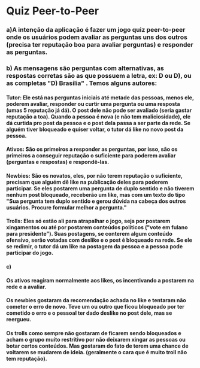# Quiz Peer-to-Peer

### a)A intenção da aplicação é fazer um jogo quiz peer-to-peer onde os usuários podem avaliar as perguntas uns dos outros (precisa ter reputação boa para avaliar perguntas) e responder as perguntas. 

### b) As mensagens são perguntas com alternativas, as respostas corretas são as que possuem a letra, ex: D ou D), ou as completas "D) Brasília" . Temos alguns autores:

#### Tutor: Ele está nas perguntas iniciais até metade das pessoas, menos ele, poderem avaliar, responder ou curtir uma pergunta ou uma resposta (umas 5 reputação já dá). O post dele não pode ser avaliado (seria gastar reputação a toa). Quando a pessoa é nova (e não tem maliciosidade), ele dá curtida pro post da pessoa e o post dela passa a ser parte da rede. Se alguém tiver bloqueado e quiser voltar, o tutor dá like no novo post da pessoa.

#### Ativos: São os primeiros a responder as perguntas, por isso, são os primeiros a conseguir reputação o suficiente para poderem avaliar (perguntas e respostas) e respondê-las. 


#### Newbies: São os novatos, eles, por não terem reputação o suficiente, precisam que alguém dê like na publicação deles para poderem participar. Se eles postarem uma pergunta de duplo sentido e não tiverem nenhum post bloqueado, receberão um like, mas com um texto do tipo "Sua pergunta tem duplo sentido e gerou dúvida na cabeça dos outros usuários. Procure formular melhor a pergunta."

#### Trolls: Eles só estão ali para atrapalhar o jogo, seja por postarem xingamentos ou até por postarem conteúdos políticos ("vote em fulano para presidente"). Suas postagens, se conterem algum conteúdo ofensivo, serão votadas com deslike e o post é bloqueado na rede. Se ele se redimir, o tutor dá um like na postagem da pessoa e a pessoa pode participar do jogo.

#### c)
#### Os ativos reagiram normalmente aos likes, os incentivando a postarem na rede e a avaliar.

#### Os newbies gostaram da recomendação achada no like e tentaram não cometer o erro de novo. Teve um ou outro que ficou bloqueado por ter cometido o erro e o pessoal ter dado deslike no post dele, mas se reergueu.

#### Os trolls como sempre não gostaram de ficarem sendo bloqueados e acham o grupo muito restritivo por não deixarem xingar as pessoas ou botar certos conteúdos. Mas gostaram do fato de terem uma chance de voltarem se mudarem de ideia. (geralmente o cara que é muito troll não tem reputação).

